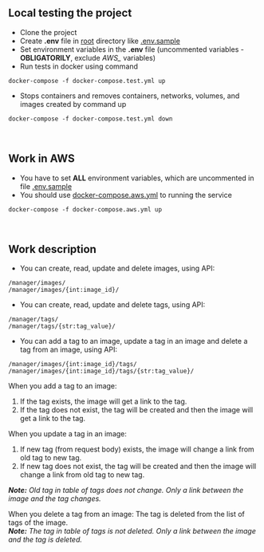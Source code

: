 ## Local testing the project

* Clone the project  
* Create **.env** file in [root](https://github.com/Volkova-Natalia/django_tagged_images_manager/) directory like [.env.sample](https://github.com/Volkova-Natalia/django_tagged_images_manager/blob/master/.env.sample)  
* Set environment variables in the **.env** file (uncommented variables - **OBLIGATORILY**, exclude *AWS_* variables)  
* Run tests in docker using command  
```
docker-compose -f docker-compose.test.yml up
```  
* Stops containers and removes containers, networks, volumes, and images created by command up  
```
docker-compose -f docker-compose.test.yml down
```  

<br>

## Work in AWS

* You have to set **ALL** environment variables, which are uncommented in file [.env.sample](https://github.com/Volkova-Natalia/django_tagged_images_manager/blob/master/.env.sample)  
* You should use [docker-compose.aws.yml](https://github.com/Volkova-Natalia/django_tagged_images_manager/blob/master/docker-compose.aws.yml) to running the service  
```
docker-compose -f docker-compose.aws.yml up
```  

<br>

## Work description

* You can create, read, update and delete images, using API:  
```
/manager/images/
/manager/images/{int:image_id}/
```  

* You can create, read, update and delete tags, using API:  
```
/manager/tags/
/manager/tags/{str:tag_value}/
```  

* You can add a tag to an image, update a tag in an image and delete a tag from an image, using API:  
```
/manager/images/{int:image_id}/tags/
/manager/images/{int:image_id}/tags/{str:tag_value}/
```  


When you add a tag to an image:
1. If the tag exists, the image will get a link to the tag.  
1. If the tag does not exist, the tag will be created and then the image will get a link to the tag.  

When you update a tag in an image:
1. If new tag (from request body) exists, the image will change a link from old tag to new tag.  
1. If new tag does not exist, the tag will be created and then the image will change a link from old tag to new tag.  

***Note:** Old tag in table of tags does not change. Only a link between the image and the tag changes.*  

When you delete a tag from an image:
The tag is deleted from the list of tags of the image.  
***Note:** The tag in table of tags is not deleted. Only a link between the image and the tag is deleted.*  
